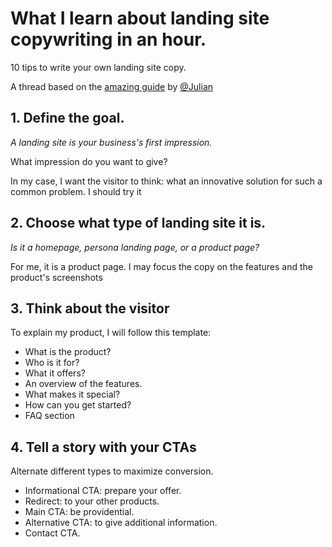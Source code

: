 # What I learn about landing site copywriting in an hour. 

10 tips to write your own landing site copy. 

A thread based on the [amazing guide](https://www.julian.com/guide/growth/landing-pages) by [@Julian](https://twitter.com/Julian)


## 1. Define the goal. 
*A landing site is your business's first impression.*

What impression do you want to give?

In my case, I want the visitor to think: what an innovative solution for such a common problem. I should try it


## 2. Choose what type of landing site it is.
*Is it a homepage, persona landing page, or a product page?*

For me, it is a product page. I may focus the copy on the features and the product's screenshots


## 3. Think about the visitor

To explain my product, I will follow this template:

* What is the product?
* Who is it for?
* What it offers?
* An overview of the features.
* What makes it special?
* How can you get started?
* FAQ section


## 4. Tell a story with your CTAs

Alternate different types to maximize conversion.

* Informational CTA: prepare your offer.
* Redirect: to your other products.
* Main CTA: be providential.
* Alternative CTA: to give additional information.
* Contact CTA.

